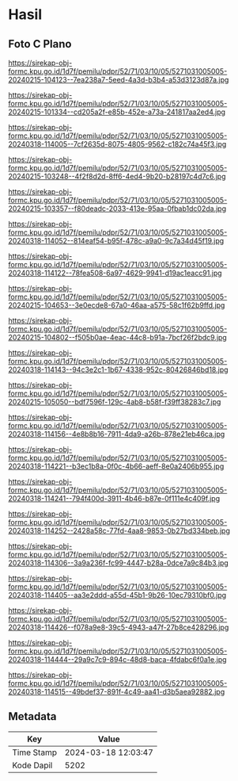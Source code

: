 # Hasil

## Foto C Plano

https://sirekap-obj-formc.kpu.go.id/1d7f/pemilu/pdpr/52/71/03/10/05/5271031005005-20240215-104123--7ea238a7-5eed-4a3d-b3b4-a53d3123d87a.jpg

https://sirekap-obj-formc.kpu.go.id/1d7f/pemilu/pdpr/52/71/03/10/05/5271031005005-20240215-101334--cd205a2f-e85b-452e-a73a-241817aa2ed4.jpg

https://sirekap-obj-formc.kpu.go.id/1d7f/pemilu/pdpr/52/71/03/10/05/5271031005005-20240318-114005--7cf2635d-8075-4805-9562-c182c74a45f3.jpg

https://sirekap-obj-formc.kpu.go.id/1d7f/pemilu/pdpr/52/71/03/10/05/5271031005005-20240215-103248--4f2f8d2d-8ff6-4ed4-9b20-b28197c4d7c6.jpg

https://sirekap-obj-formc.kpu.go.id/1d7f/pemilu/pdpr/52/71/03/10/05/5271031005005-20240215-103357--f80deadc-2033-413e-95aa-0fbab1dc02da.jpg

https://sirekap-obj-formc.kpu.go.id/1d7f/pemilu/pdpr/52/71/03/10/05/5271031005005-20240318-114052--814eaf54-b95f-478c-a9a0-9c7a34d45f19.jpg

https://sirekap-obj-formc.kpu.go.id/1d7f/pemilu/pdpr/52/71/03/10/05/5271031005005-20240318-114122--78fea508-6a97-4629-9941-d19ac1eacc91.jpg

https://sirekap-obj-formc.kpu.go.id/1d7f/pemilu/pdpr/52/71/03/10/05/5271031005005-20240215-104653--3e0ecde8-67a0-46aa-a575-58c1f62b9ffd.jpg

https://sirekap-obj-formc.kpu.go.id/1d7f/pemilu/pdpr/52/71/03/10/05/5271031005005-20240215-104802--f505b0ae-4eac-44c8-b91a-7bcf26f2bdc9.jpg

https://sirekap-obj-formc.kpu.go.id/1d7f/pemilu/pdpr/52/71/03/10/05/5271031005005-20240318-114143--94c3e2c1-1b67-4338-952c-80426846bd18.jpg

https://sirekap-obj-formc.kpu.go.id/1d7f/pemilu/pdpr/52/71/03/10/05/5271031005005-20240215-105050--bdf7596f-129c-4ab8-b58f-f39ff38283c7.jpg

https://sirekap-obj-formc.kpu.go.id/1d7f/pemilu/pdpr/52/71/03/10/05/5271031005005-20240318-114156--4e8b8b16-7911-4da9-a26b-878e21eb46ca.jpg

https://sirekap-obj-formc.kpu.go.id/1d7f/pemilu/pdpr/52/71/03/10/05/5271031005005-20240318-114221--b3ec1b8a-0f0c-4b66-aeff-8e0a2406b955.jpg

https://sirekap-obj-formc.kpu.go.id/1d7f/pemilu/pdpr/52/71/03/10/05/5271031005005-20240318-114241--794f400d-3911-4b46-b87e-0f111e4c409f.jpg

https://sirekap-obj-formc.kpu.go.id/1d7f/pemilu/pdpr/52/71/03/10/05/5271031005005-20240318-114252--2428a58c-77fd-4aa8-9853-0b27bd334beb.jpg

https://sirekap-obj-formc.kpu.go.id/1d7f/pemilu/pdpr/52/71/03/10/05/5271031005005-20240318-114306--3a9a236f-fc99-4447-b28a-0dce7a9c84b3.jpg

https://sirekap-obj-formc.kpu.go.id/1d7f/pemilu/pdpr/52/71/03/10/05/5271031005005-20240318-114405--aa3e2ddd-a55d-45b1-9b26-10ec79310bf0.jpg

https://sirekap-obj-formc.kpu.go.id/1d7f/pemilu/pdpr/52/71/03/10/05/5271031005005-20240318-114426--f078a9e8-39c5-4943-a47f-27b8ce428296.jpg

https://sirekap-obj-formc.kpu.go.id/1d7f/pemilu/pdpr/52/71/03/10/05/5271031005005-20240318-114444--29a9c7c9-894c-48d8-baca-4fdabc6f0a1e.jpg

https://sirekap-obj-formc.kpu.go.id/1d7f/pemilu/pdpr/52/71/03/10/05/5271031005005-20240318-114515--49bdef37-891f-4c49-aa41-d3b5aea92882.jpg


## Metadata

| Key        | Value               |
| ---------- | ------------------- |
| Time Stamp | 2024-03-18 12:03:47 |
| Kode Dapil | 5202                |



